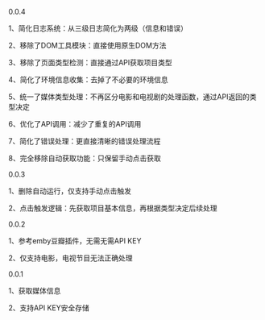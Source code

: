 0.0.4

1、简化日志系统：从三级日志简化为两级（信息和错误） 

2、移除了DOM工具模块：直接使用原生DOM方法 

3、移除了页面类型检测：直接通过API获取项目类型 

4、简化了环境信息收集：去掉了不必要的环境信息 

5、统一了媒体类型处理：不再区分电影和电视剧的处理函数，通过API返回的类型决定 

6、优化了API调用：减少了重复的API调用 

7、简化了错误处理：更直接清晰的错误处理流程 

8、完全移除自动获取功能：只保留手动点击获取



0.0.3

1、删除自动运行，仅支持手动点击触发 

2、点击触发逻辑：先获取项目基本信息，再根据类型决定后续处理



0.0.2

1、参考emby豆瓣插件，无需无需API KEY 

2、仅支持电影，电视节目无法正确处理



0.0.1

1、获取媒体信息 

2、支持API KEY安全存储

